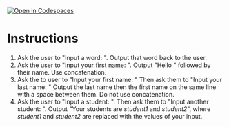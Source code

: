 [![Open in Codespaces](https://classroom.github.com/assets/launch-codespace-2972f46106e565e64193e422d61a12cf1da4916b45550586e14ef0a7c637dd04.svg)](https://classroom.github.com/open-in-codespaces?assignment_repo_id=16051982)
# Instructions  

1. Ask the user to "Input a word: ".  Output that word back to the user.
2. Ask the user to "Input your first name: ".  Output "Hello " followed by their name.  Use concatenation.
3. Ask the to user to "Input your first name: "  Then ask them to "Input your last name: "  Output the last name then the first name on the same line with a space between them.  Do not use concatenation.
4. Ask the user to "Input a student: ".  Then ask them to "Input another student: ".  Output "Your students are _student1_ and _student2_", where _student1_ and _student2_ are replaced with the values of your input.
